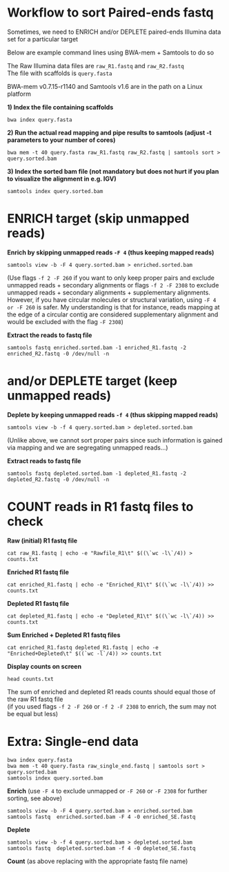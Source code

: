 # Workflow to sort Paired-ends fastq<br/>

Sometimes, we need to ENRICH and/or DEPLETE paired-ends Illumina data set for a particular target<br/>

Below are example command lines using BWA-mem + Samtools to do so<br/>

The Raw Illumina data files are ```raw_R1.fastq``` and ```raw_R2.fastq```<br/>
The file with scaffolds is ```query.fasta```<br/>

BWA-mem v0.7.15-r1140 and Samtools v1.6 are in the path on a Linux platform<br/>

**1) Index the file containing scaffolds**<br/>

```
bwa index query.fasta
```

**2) Run the actual read mapping and pipe results to samtools (adjust -t parameters to your number of cores)**<br/>

```
bwa mem -t 40 query.fasta raw_R1.fastq raw_R2.fastq | samtools sort > query.sorted.bam
```

**3) Index the sorted bam file (not mandatory but does not hurt if you plan to visualize the alignment in e.g. IGV)**<br/>

```
samtools index query.sorted.bam
```

# ENRICH target (skip unmapped reads)<br/>
**Enrich by skipping unmapped reads ```-F 4``` (thus keeping mapped reads)**<br/>

```
samtools view -b -F 4 query.sorted.bam > enriched.sorted.bam
```

(Use flags ```-f 2 -F 260``` if you want to only keep proper pairs and exclude unmapped reads + secondary alignments
or flags ```-f 2 -F 2308``` to exclude unmapped reads + secondary alignments + supplementary alignments. However, if you have circular molecules or structural variation, using ```-F 4 or -F 260``` is safer. My understanding is that for instance, reads mapping at the edge of a circular contig are considered supplementary alignment and would be excluded with the flag ```-F 2308```)<br/>

**Extract the reads to fastq file**<br/>

```
samtools fastq enriched.sorted.bam -1 enriched_R1.fastq -2 enriched_R2.fastq -0 /dev/null -n
```

# and/or DEPLETE target (keep unmapped reads)<br/>
**Deplete by keeping unmapped reads ```-f 4``` (thus skipping mapped reads)**<br/>

```
samtools view -b -f 4 query.sorted.bam > depleted.sorted.bam
```

(Unlike above, we cannot sort proper pairs since such information is gained via mapping and we are segregating unmapped reads...)

**Extract reads to fastq file**<br/>

```
samtools fastq depleted.sorted.bam -1 depleted_R1.fastq -2 depleted_R2.fastq -0 /dev/null -n
```

# COUNT reads in R1 fastq files to check<br/>
**Raw (initial) R1 fastq file**<br/>

```
cat raw_R1.fastq | echo -e "Rawfile_R1\t" $((\`wc -l\`/4)) > counts.txt
```

**Enriched R1 fastq file**<br/>

```
cat enriched_R1.fastq | echo -e "Enriched_R1\t" $((\`wc -l\`/4)) >> counts.txt
```

**Depleted R1 fastq file**<br/>

```
cat depleted_R1.fastq | echo -e "Depleted_R1\t" $((\`wc -l\`/4)) >> counts.txt
```

**Sum Enriched + Depleted R1 fastq files**<br/>

```
cat enriched_R1.fastq depleted_R1.fastq | echo -e "Enriched+Depleted\t" $((`wc -l`/4)) >> counts.txt
```

**Display counts on screen**<br/>

```
head counts.txt
```

The sum of enriched and depleted R1 reads counts should equal those of the raw R1 fastq file<br/>
(if you used flags ```-f 2 -F 260``` or ```-f 2 -F 2308``` to enrich, the sum may not be equal but less)<br/>

# Extra: Single-end data<br/>

```
bwa index query.fasta
bwa mem -t 40 query.fasta raw_single_end.fastq | samtools sort > query.sorted.bam
samtools index query.sorted.bam
```
**Enrich** (use ```-F 4``` to exclude unmapped or ```-F 260``` or ```-F 2308``` for further sorting, see above)<br/> 
```
samtools view -b -F 4 query.sorted.bam > enriched.sorted.bam
samtools fastq  enriched.sorted.bam -F 4 -0 enriched_SE.fastq
```
**Deplete**<br/>
```
samtools view -b -f 4 query.sorted.bam > depleted.sorted.bam
samtools fastq  depleted.sorted.bam -f 4 -0 depleted_SE.fastq
```
**Count** (as above replacing with the appropriate fastq file name)<br/>


